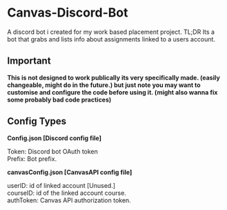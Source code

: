 # Canvas-Discord-Bot
A discord bot i created for my work based placement project. TL;DR Its a bot that grabs and lists info about assignments linked to a users account.

## Important

<b>This is not designed to work publically its very specifically made. (easily changeable, might do in the future.) but just note you may want to customise and configure the code before using it. (might also wanna fix some probably bad code practices)</b>


## Config Types

<b>Config.json [Discord config file]</b>
<p>
Token: Discord bot OAuth token
<br>Prefix: Bot prefix.
</p>

<b>canvasConfig.json [CanvasAPI config file]</b>
<p>
userID: id of linked account [Unused.]
<br>courseID: id of the linked account course.
<br>authToken: Canvas API authorization token.
</p>

